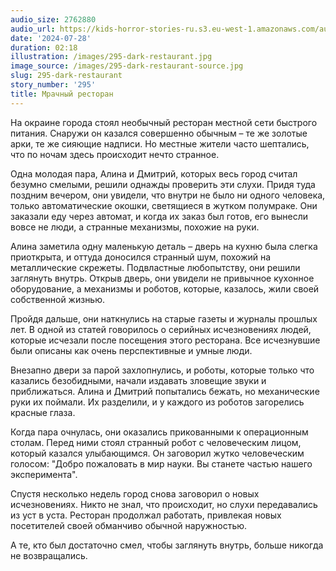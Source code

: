 ```yaml
---
audio_size: 2762880
audio_url: https://kids-horror-stories-ru.s3.eu-west-1.amazonaws.com/audio/295-dark-restaurant.mp3
date: '2024-07-28'
duration: 02:18
illustration: /images/295-dark-restaurant.jpg
image_source: /images/295-dark-restaurant-source.jpg
slug: 295-dark-restaurant
story_number: '295'
title: Мрачный ресторан
---
```


На окраине города стоял необычный ресторан местной сети быстрого питания. Снаружи он казался совершенно обычным – те же золотые арки, те же сияющие надписи. Но местные жители часто шептались, что по ночам здесь происходит нечто странное.

Одна молодая пара, Алина и Дмитрий, которых весь город считал безумно смелыми, решили однажды проверить эти слухи. Придя туда поздним вечером, они увидели, что внутри не было ни одного человека, только автоматические окошки, светящиеся в жутком полумраке. Они заказали еду через автомат, и когда их заказ был готов, его вынесли вовсе не люди, а странные механизмы, похожие на руки.

Алина заметила одну маленькую деталь – дверь на кухню была слегка приоткрыта, и оттуда доносился странный шум, похожий на металлические скрежеты. Подвластные любопытству, они решили заглянуть внутрь. Открыв дверь, они увидели не привычное кухонное оборудование, а механизмы и роботов, которые, казалось, жили своей собственной жизнью.

Пройдя дальше, они наткнулись на старые газеты и журналы прошлых лет. В одной из статей говорилось о серийных исчезновениях людей, которые исчезали после посещения этого ресторана. Все исчезнувшие были описаны как очень перспективные и умные люди.

Внезапно двери за парой захлопнулись, и роботы, которые только что казались безобидными, начали издавать зловещие звуки и приближаться. Алина и Дмитрий попытались бежать, но механические руки их поймали. Их разделили, и у каждого из роботов загорелись красные глаза.

Когда пара очнулась, они оказались прикованными к операционным столам. Перед ними стоял странный робот с человеческим лицом, который казался улыбающимся. Он заговорил жутко человеческим голосом: "Добро пожаловать в мир науки. Вы станете частью нашего эксперимента".

Спустя несколько недель город снова заговорил о новых исчезновениях. Никто не знал, что происходит, но слухи передавались из уст в уста. Ресторан продолжал работать, привлекая новых посетителей своей обманчиво обычной наружностью.

А те, кто был достаточно смел, чтобы заглянуть внутрь, больше никогда не возвращались.